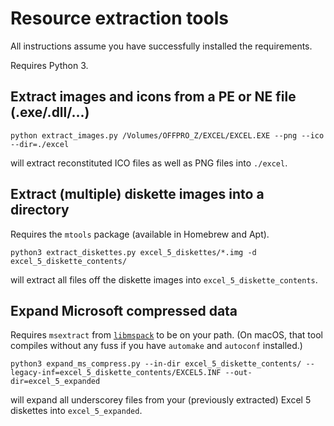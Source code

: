 Resource extraction tools
=========================

All instructions assume you have successfully installed the requirements.

Requires Python 3.

Extract images and icons from a PE or NE file (.exe/.dll/...)
-------------------------------------------------------------

```
python extract_images.py /Volumes/OFFPRO_Z/EXCEL/EXCEL.EXE --png --ico --dir=./excel
```

will extract reconstituted ICO files as well as PNG files into `./excel`.

Extract (multiple) diskette images into a directory
---------------------------------------------------

Requires the `mtools` package (available in Homebrew and Apt).

```
python3 extract_diskettes.py excel_5_diskettes/*.img -d excel_5_diskette_contents/
```

will extract all files off the diskette images into `excel_5_diskette_contents`.



Expand Microsoft compressed data
--------------------------------

Requires `msextract` from [`libmspack`](https://github.com/kyz/libmspack/blob/master/libmspack/examples/msexpand.c)
to be on your path. (On macOS, that tool compiles without any fuss if you have `automake` and `autoconf` installed.)

```
python3 expand_ms_compress.py --in-dir excel_5_diskette_contents/ --legacy-inf=excel_5_diskette_contents/EXCEL5.INF --out-dir=excel_5_expanded
```

will expand all underscorey files from your (previously extracted) Excel 5 diskettes into `excel_5_expanded`.


